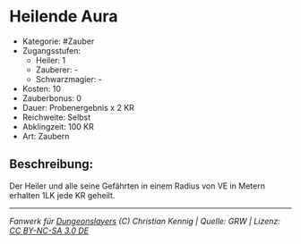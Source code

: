 # Heilende Aura

- Kategorie: #Zauber
- Zugangsstufen:
  - Heiler: 1
  - Zauberer: -
  - Schwarzmagier: -
- Kosten: 10
- Zauberbonus: 0
- Dauer: Probenergebnis x 2 KR
- Reichweite: Selbst
- Abklingzeit: 100 KR
- Art: Zaubern

## Beschreibung:

Der Heiler und alle seine Gefährten in einem Radius von VE in Metern erhalten 1LK jede KR geheilt.

---

_Fanwerk für [Dungeonslayers](https://www.dungeonslayers.net/) (C) Christian Kennig | Quelle: GRW | Lizenz: [CC BY-NC-SA 3.0 DE](https://creativecommons.org/licenses/by-nc-sa/3.0/de/)_
